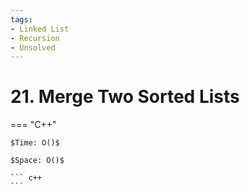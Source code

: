 ```yaml
---
tags:
- Linked List
- Recursion
- Unsolved
---
```



# 21. Merge Two Sorted Lists

=== "C++"

    $Time: O()$

    $Space: O()$

    ``` c++
    ```